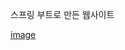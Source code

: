스프링 부트로 만든 웹사이트    


 [image](https://github.com/shdhkim/web-01/assets/49316394/1482a910-bff2-4f68-a3ff-9e38d65fc7c2)

